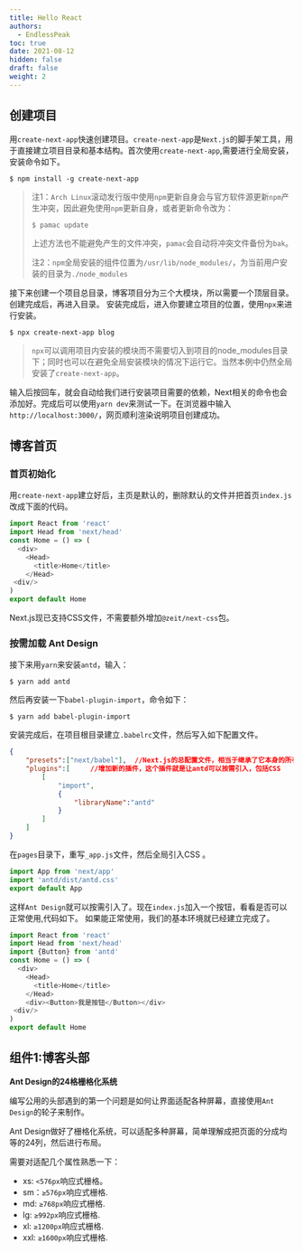 ```yaml
---
title: Hello React
authors:
  - EndlessPeak
toc: true
date: 2021-08-12
hidden: false
draft: false
weight: 2
---
```


## 创建项目

用`create-next-app`快速创建项目。`create-next-app`是`Next.js`的脚手架工具，用于直接建立项目目录和基本结构。首次使用`create-next-app`,需要进行全局安装，安装命令如下。

```shell
$ npm install -g create-next-app
```

> 注1：`Arch Linux`滚动发行版中使用`npm`更新自身会与官方软件源更新`npm`产生冲突，因此避免使用`npm`更新自身，或者更新命令改为：
>
> ```shell
> $ pamac update
> ```
>
> 上述方法也不能避免产生的文件冲突，`pamac`会自动将冲突文件备份为`bak`。
>
> 注2：`npm`全局安装的组件位置为`/usr/lib/node_modules/`，为当前用户安装的目录为`./node_modules`

接下来创建一个项目总目录，博客项目分为三个大模块，所以需要一个顶层目录。 创建完成后，再进入目录。 安装完成后，进入你要建立项目的位置，使用`npx`来进行安装。

```shell
$ npx create-next-app blog
```

> `npx`可以调用项目内安装的模块而不需要切入到项目的node_modules目录下；同时也可以在避免全局安装模块的情况下运行它。当然本例中仍然全局安装了`create-next-app`。

输入后按回车，就会自动给我们进行安装项目需要的依赖，Next相关的命令也会添加好。完成后可以使用`yarn dev`来测试一下。在浏览器中输入`http://localhost:3000/`，网页顺利渲染说明项目创建成功。 

## 博客首页

### 首页初始化

用`create-next-app`建立好后，主页是默认的，删除默认的文件并把首页`index.js`改成下面的代码。

```js
import React from 'react'
import Head from 'next/head'
const Home = () => (
  <div>
    <Head>
      <title>Home</title>
    </Head>
 <div/>
)
export default Home
```

Next.js现已支持CSS文件，不需要额外增加`@zeit/next-css`包。

### 按需加载 Ant Design

接下来用`yarn`来安装`antd`，输入：

```shell
$ yarn add antd 
```

然后再安装一下`babel-plugin-import`，命令如下：

```shell
$ yarn add babel-plugin-import
```

安装完成后，在项目根目录建立`.babelrc`文件，然后写入如下配置文件。

```json
{
    "presets":["next/babel"],  //Next.js的总配置文件，相当于继承了它本身的所有配置
    "plugins":[     //增加新的插件，这个插件就是让antd可以按需引入，包括CSS
        [
            "import",
            {
                "libraryName":"antd"
            }
        ]
    ]
}
```

在`pages`目录下，重写`_app.js`文件，然后全局引入CSS 。

```js
import App from 'next/app'
import 'antd/dist/antd.css'
export default App
```

这样`Ant Design`就可以按需引入了。现在`index.js`加入一个按钮，看看是否可以正常使用,代码如下。 如果能正常使用，我们的基本环境就已经建立完成了。

```js
import React from 'react'
import Head from 'next/head'
import {Button} from 'antd'
const Home = () => (
  <div>
    <Head>
      <title>Home</title>
    </Head>
    <div><Button>我是按钮</Button></div>
 <div/>
)
export default Home
```

## 组件1:博客头部

**Ant Design的24格栅格化系统**

编写公用的头部遇到的第一个问题是如何让界面适配各种屏幕，直接使用`Ant Design`的轮子来制作。

Ant Design做好了栅格化系统，可以适配多种屏幕，简单理解成把页面的分成均等的24列，然后进行布局。

需要对适配几个属性熟悉一下：

- xs: `<576px`响应式栅格。
- sm：`≥576px`响应式栅格.
- md: `≥768px`响应式栅格.
- lg: `≥992px`响应式栅格.
- xl: `≥1200px`响应式栅格.
- xxl: `≥1600px`响应式栅格.
